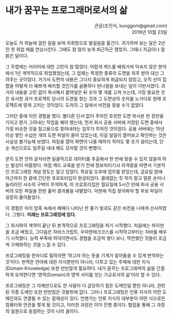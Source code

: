 # 내가 꿈꾸는 프로그래머로서의 삶

<p align="right">큰곰(조진식, kunggom@gmail.com)<br />2019년 10월 23일</p>
오늘도 저 하늘에 걸린 달을 보며 자취방으로 발걸음을 옮긴다. 귀가하며 보는 달은 2년 전 첫 취업 때를 연상시킨다. 그때도 참 많이 늦게 퇴근하곤 했었지. 그때나 지금이나 참 밝은 달이다.

그 무렵에는 커리어에 대한 고민이 참 많았다. 어렵게 캐드를 배워가며 익숙지 않은 분야에서 1년 계약직으로 취업했었는데, 그 업체는 특정한 종류의 도면을 외주 받아 대신 그려주는 곳이었다. 거기서 도면의 내용은 그다지 중요하게 취급되지 않았고, 오직 선의 집합을 어떻게 더 예쁘게 배치할 것인가를 골몰하다 반나절을 보내는 일이 다반사였다. 과거의 내용을 고민 없이 복사해서 붙여넣은 뒤 숫자 몇 개를 고쳐 쓰는데, 가장 중요한 것은 유사한 과거 프로젝트 당시의 도면을 찾는 것과 그 도면상의 숫자를 노가다로 현재 프로젝트에 맞게 고치는 것이었다. 도저히 그 일에서 비전을 찾을 수가 없었다.

그러던 중에 이런 경험을 했다. 별다른 단서 없이 주어진 흐릿한 도면 복사본 한 장만을 가지고 뭔가 그려내는 작업을 해야 했는데, 먼저 회사 공용 서버에 저장된 도면 중에서 가장 비슷한 것을 참고용으로 찾아내라는 임무가 주어진 것이었다. 공용 서버에는 15년 이상 쌓인 수십만 개의 도면 파일이 들어 있었는데, 이걸 일일이 열어보고 확인하는 것은 사실상 불가능해 보였다. 파일을 열어 화면이 나올 때까지 적어도 몇 초가 걸리는데, 단순 계산으로도 일주일 내내 해도 모자랄 것이 뻔했다.

문득 도면 안의 글자라면 일괄적으로 데이터를 추출해서 한 번에 찾을 수 있지 않을까 하는 발상이 떠올랐다. 마침 캐드 교육을 받기 전에 정보처리기사 자격증을 따면서 기본적인 프로그래밍 개념 정도는 알고 있었다. 목요일 오후에 업무를 받았는데, 금요일 밤에 야근까지 한 끝에 간단한 프로토타입이 완성되었다. 쓸데없는 짓 하지 말고 얼른 손이나 놀리라던 사수의 구박이 무색하게, 이 프로토타입은 월요일에 5시간 만에 회사 공용 서버의 모든 파일을 한번 훑어 결과물을 내뱉었다. 덕분에 직접 찾아봐야 할 후보 파일이 굉장히 줄어들었다.

이 경험은 마치 암흑 속에서 헤매다 나타난 한 줄기 빛과도 같은 비전을 나에게 선사하였다. 그렇다. **미래는 프로그래밍에 있다.**

그 회사와의 계약이 끝난 뒤 본격적으로 프로그래밍을 파기 시작했다. 처음에는 파이썬을 조금 배웠고, 그다음은 자바스크립트, 우아한테크코스를 시작하고부터는 자바를 배우기 시작했다. 능력 부족에 허덕이면서도 경험을 조금씩 쌓다 보니, 막연했던 것들이 조금씩 구체화하는 것을 느낄 수 있다.

프로그래밍을 한마디로 말하자면 ‘하고자 하는 뜻을 기계가 알아들을 수 있게 번역하는 것’이다. 번역은 언어에 대한 지식뿐만이 아니라, 다루고 있는 주제에 대한 지식(Domain Knowledge) 또한 만만찮게 필요하다. 내가 꿈꾸는 프로그래머의 삶을 간결하게 요약한다면 ‘영역(Domain)과 영역 사이를 잇는 가교로서의 삶’이라 할 수 있다.

프로그래밍은 그 자체만으로도 한 사람이 다 감당하기 힘든 도메인일 뿐만 아니라, 관련된 각종 도메인 또한 만만찮은 것들밖에 없다. 그러나 프로그래밍은 인류 지식의 어떤 도메인과도 연결될 수 있는 잠재성이 있다. 언젠가는 인류 지식의 대부분이 어떤 식으로든 컴퓨터와 연관을 맺게 될 것이고, 이러한 과정은 이미 진행 중이다. 협업을 통해 그 과정의 일원으로 동참하는 것이 나의 꿈이다.
